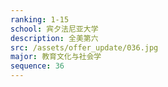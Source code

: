```yaml
---
ranking: 1-15
school: 宾夕法尼亚大学
description: 全美第六
src: /assets/offer_update/036.jpg
major: 教育文化与社会学
sequence: 36
---
```


